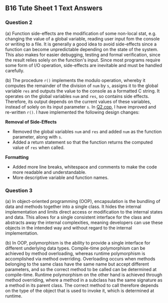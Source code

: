 ## B16 Tute Sheet 1 Text Answers

### Question 2
(a)
Function side-effects are the modification of some non-local stat, e.g. changing the value of a global variable, reading user input fom the console or writing to a file. It is generally a good idea to avoid side-effects since a function can become unpredictable depending on the state of the system. This also makes for easier debugging, testing and formal verification, since the result relies solely on the function's input.
Since most programs require some form of I/O operation, side-effects are inevitable and must be handled carefully.

(b)
The procedure `r()` implements the modulo operation, whereby it computes the remainder of the division of `num` by `s`, assigns it to the global variable `res` and outputs the value to the console as a formatted C string. It operates on the global variables `num` and `res`, so contains side effects. Therefore, its output depends on the current values of these variables, instead of solely on its input parameter `s`. In [Q2.cpp](Q2.cpp), I have improved and re-written `r()`. I have implemented the following design changes:

**Removal of Side-Effects**
- Removed the global variables `num` and `res` and added `num` as the function parameter, along with `s`.
- Added a return statement so that the function returns the computed value of `res` when called.

**Formatting**
- Added more line breaks, whitespace and comments to make the code more readable and understandable.
- More descriptive variable and function names.

### Question 3
(a)
In object-oriented programming (OOP), encapsulation is the bundling of data and methods together into a single class. It hides the internal implementation and limits direct access or modification to the internal states and data. This allows for a single consistent interface for the class and abstracts away the internal complexities, meaning developers can use these objects in the intended way and without regard to the internal implementation.

(b) In OOP, polymorphism is the ability to provide a single interface for different underlying data types. Compile-time polymorphism can be achieved by method overloading, whereas runtime polymorphism is accomplished via method overriding. Overloading occurs when methods belonging to the same class have the same name but accept different parameters, and so the correct method to be called can be determined at compile-time. Runtime polymorphism on the other hand is achieved through method overriding, where a method in a subclass has the same signature as a method in its parent class. The correct method to call therefore depends on the type of the object that is used to invoke it, which is determined at runtime. 

